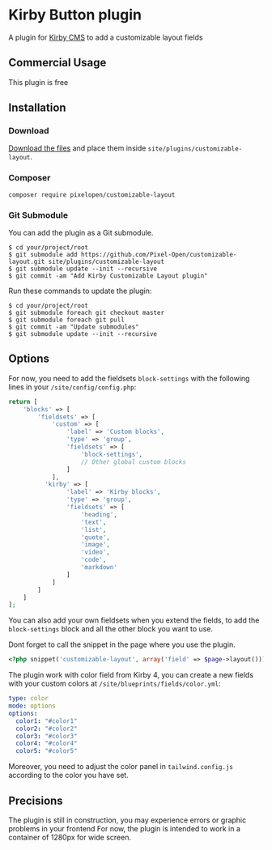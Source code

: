 # Kirby Button plugin

A plugin for [Kirby CMS](http://getkirby.com) to add a customizable layout fields

## Commercial Usage

This plugin is free

## Installation

### Download

[Download the files](hhttps://github.com/Pixel-Open/customizable-layout/releases) and place them inside `site/plugins/customizable-layout`.

### Composer

```
composer require pixelopen/customizable-layout
```

### Git Submodule

You can add the plugin as a Git submodule.

    $ cd your/project/root
    $ git submodule add https://github.com/Pixel-Open/customizable-layout.git site/plugins/customizable-layout
    $ git submodule update --init --recursive
    $ git commit -am "Add Kirby Customizable Layout plugin"

Run these commands to update the plugin:

    $ cd your/project/root
    $ git submodule foreach git checkout master
    $ git submodule foreach git pull
    $ git commit -am "Update submodules"
    $ git submodule update --init --recursive

## Options

For now, you need to add the fieldsets `block-settings` with the following lines in your `/site/config/config.php`:

```php
return [
    'blocks' => [
        'fieldsets' => [
            'custom' => [
                'label' => 'Custom blocks',
                'type' => 'group',
                'fieldsets' => [
                    'block-settings',
                    // Other global custom blocks
                ]
            ],
          'kirby' => [
                'label' => 'Kirby blocks',
                'type' => 'group',
                'fieldsets' => [
                    'heading',
                    'text',
                    'list',
                    'quote',
                    'image',
                    'video',
                    'code',
                    'markdown'
                ]
            ]
        ]
    ]
];
```
You can also add your own fieldsets when you extend the fields, to add the `block-settings` block and all the other block you want to use.


Dont forget to call the snippet in the page where you use the plugin.

```php
<?php snippet('customizable-layout', array('field' => $page->layout()))?>
```


The plugin work with color field from Kirby 4, you can create a new fields with your custom colors at `/site/blueprints/fields/color.yml`:

```yml
type: color
mode: options
options:
  color1: "#color1"
  color2: "#color2"
  color3: "#color3"
  color4: "#color4"
  color5: "#color5"
```

Moreover, you need to adjust the color panel in `tailwind.config.js` according to the color you have set.

## Precisions

The plugin is still in construction, you may experience errors or graphic problems in your frontend
For now, the plugin is intended to work in a container of 1280px for wide screen.